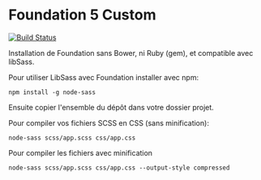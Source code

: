 Foundation 5 Custom
===================

[![Build Status](https://img.shields.io/travis/minus78/FoundationCustom.svg?style=flat-square)](https://travis-ci.org/minus78/FoundationCustom)

Installation de Foundation sans Bower, ni Ruby (gem), et compatible avec libSass.

Pour utiliser LibSass avec Foundation installer avec npm:

    npm install -g node-sass

Ensuite copier l'ensemble du dépôt dans votre dossier projet.

Pour compiler vos fichiers SCSS en CSS (sans minification):

    node-sass scss/app.scss css/app.css

Pour compiler les fichiers avec minification

    node-sass scss/app.scss css/app.css --output-style compressed
